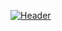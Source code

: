 [![Header](https://raw.github.com/peddiashrith/peddiashrith.github.io/master/header.svg)](https://github.com/peddiashrith/peddiashrith.github.io)
